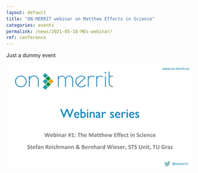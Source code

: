 ```yaml
---
layout: default
title: "ON-MERRIT webinar on Matthew Effects in Science"
categories: events
permalink: /news/2021-05-18-MEs-webinar/
ref: conference
---
```

Just a dummy event


[![IMAGE ALT TEXT HERE](https://github.com/subugoe/on-merrit-website/blob/stage/img/posts/on-merrit-MEs-webinar.jpg)](https://youtu.be/QAbuIMEJSYU)
